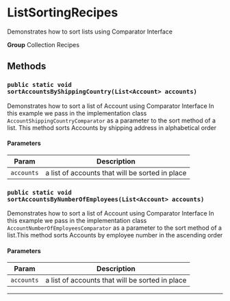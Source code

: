 # ListSortingRecipes

Demonstrates how to sort lists using Comparator Interface


**Group** Collection Recipes

## Methods
### `public static void sortAccountsByShippingCountry(List<Account> accounts)`

Demonstrates how to sort a list of Account using Comparator Interface In this example we pass in the implementation class `AccountShippingCountryComparator` as a parameter to the sort method of a list. This method sorts Accounts by shipping address in alphabetical order

#### Parameters

|Param|Description|
|---|---|
|`accounts`|a list of accounts that will be sorted in place|

### `public static void sortAccountsByNumberOfEmployees(List<Account> accounts)`

Demonstrates how to sort a list of Account using Comparator Interface In this example we pass in the implementation class `AccountNumberOfEmployeesComparator` as a parameter to the sort method of a list.This method sorts Accounts by employee number in the ascending order

#### Parameters

|Param|Description|
|---|---|
|`accounts`|a list of accounts that will be sorted in place|

---
